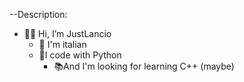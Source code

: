 --Description:
- 💜👋 Hi, I’m JustLancio
  - 🍕 I'm italian
   - 🐍I code with Python
     - 📚And I'm looking for learning C++ (maybe)

<!---
Andrewwwh-Exe/Andrewwwh-Exe is a ✨ special ✨ repository because its `README.md` (this file) appears on your GitHub profile.
You can click the Preview link to take a look at your changes.
--->

